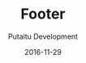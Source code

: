 ---
title: Footer
text: ""
meta:
    id: d27bd9b77239ed4ed6384199c0867d749f549842
    parentId: ""
    language: en
date: '2016-11-29'
author: 'Putaitu Development'
---
